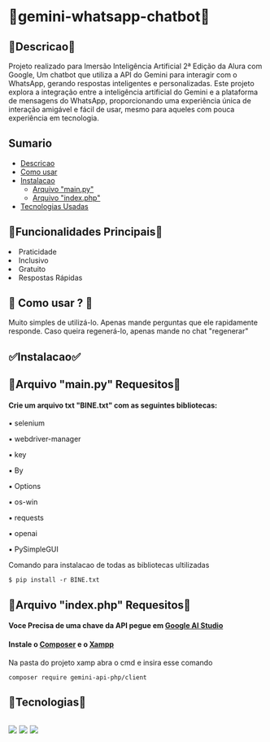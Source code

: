 <h1>🤖gemini-whatsapp-chatbot🤖</h1>
<h2 id = "des">📖Descricao📖</h2>
<P>Projeto realizado para Imersão Inteligência Artificial 2ª Edição da Alura com Google, Um chatbot que utiliza a API do Gemini para interagir com o WhatsApp, gerando respostas inteligentes e personalizadas. Este projeto explora a integração entre a inteligência artificial do Gemini e a plataforma de mensagens do WhatsApp, proporcionando uma experiência única de interação amigável e fácil de usar, mesmo para aqueles com pouca experiência em tecnologia. </P>

<h2>Sumario</h2>
<ul>
  <li><a href="#des">Descricao</a></li>
  <li><a href="#uso">Como usar</a></li>
  <li>
      <a href="#instalacao">Instalacao</a>
      <ul>
          <li><a href="#main">Arquivo "main.py"</a></li>
          <li><a href="#index">Arquivo "index.php"</a></li>
      </ul>
  </li>
  <li><a href="#tecnologia">Tecnologias Usadas</a></li>
</ul>

<h2>🚩Funcionalidades Principais🚩</h2>
  <li><a>Praticidade</a></li>
  <li><a>Inclusivo</a></li>
  <li><a>Gratuito</a></li>
  <li><a>Respostas Rápidas</a></li>
  

<h2 id = "uso">🤔 Como usar ? 🤔</h2>
<p>Muito simples de utilizá-lo. Apenas mande perguntas que ele rapidamente responde. Caso queira regenerá-lo, apenas mande no chat "regenerar"  </p>

<h2 id = "instalacao">✅Instalacao✅</h2>
<div id = "main">
  <h2>🐍Arquivo "main.py" Requesitos🐍</h2>
  <h4>Crie um arquivo txt "BINE.txt" com as seguintes bibliotecas:</h4>
  <p>▪️ selenium</p>
  <p>▪️ webdriver-manager</p>
  <p>▪️ key</p>
  <p>▪️ By</p>
  <p>▪️ Options</p>
  <p>▪️ os-win</p>
  <p>▪️ requests</p>
  <p>▪️ openai</p>
  <p>▪️ PySimpleGUI</p>
  
  Comando para instalacao de todas as bibliotecas ultilizadas
  ```shell
  $ pip install -r BINE.txt
  ```
</div>

<div id = "index">
  <h2>🐘Arquivo "index.php" Requesitos🐘</h2>
  <h4> Voce Precisa de uma chave da API pegue em <a href="https://makersuite.google.com/">Google AI Studio</a></h4>  
  <h4>Instale o <a href="https://getcomposer.org/download/">Composer</a> e o <a href="https://www.apachefriends.org/pt_br/index.html">Xampp</a></h4>

  Na pasta do projeto xamp abra o cmd e insira esse comando
  ```shell
  composer require gemini-api-php/client
  ```

</div>


<h2 id = "tecnologia">🐍Tecnologias🐘<h2>
<img src="https://img.shields.io/badge/Python-3776AB?style=for-the-badge&logo=python&logoColor=white" />
<img src="https://img.shields.io/badge/PHP-777BB4?style=for-the-badge&logo=php&logoColor=white"/>
<img src="https://img.shields.io/badge/MySQL-00000F?style=for-the-badge&logo=mysql&logoColor=white" />
